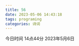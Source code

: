 ```yaml
---
title: 56
date: 2023-05-06 14:43:18
tags: programing
categories: 诗词
---
```


今日时间
14点44分 2023年5月6日

